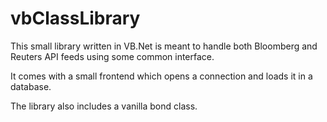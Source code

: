 vbClassLibrary
==============

This small library written in VB.Net is meant to handle both Bloomberg and Reuters API feeds using some common interface. 

It comes with a small frontend which opens a connection and loads it in a database.

The library also includes a vanilla bond class.
